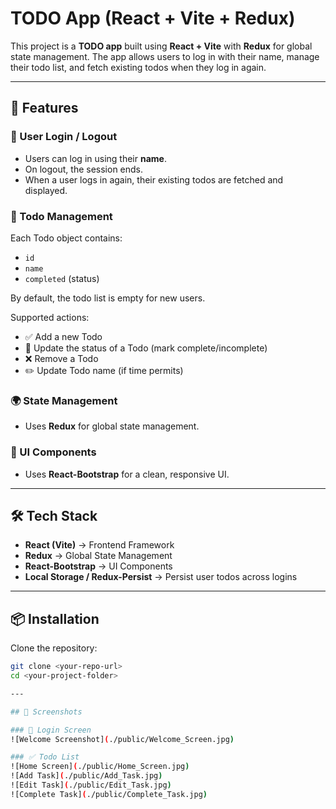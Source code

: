 # TODO App (React + Vite + Redux)

This project is a **TODO app** built using **React + Vite** with **Redux** for global state management. The app allows users to log in with their name, manage their todo list, and fetch existing todos when they log in again.

---

## 🚀 Features

### 👤 User Login / Logout
- Users can log in using their **name**.
- On logout, the session ends.
- When a user logs in again, their existing todos are fetched and displayed.

### 📝 Todo Management
Each Todo object contains:
- `id`
- `name`
- `completed` (status)

By default, the todo list is empty for new users.

Supported actions:
- ✅ Add a new Todo  
- 🔄 Update the status of a Todo (mark complete/incomplete)  
- ❌ Remove a Todo  
- ✏️ Update Todo name (if time permits)  

### 🌍 State Management
- Uses **Redux** for global state management.

### 🎨 UI Components
- Uses **React-Bootstrap** for a clean, responsive UI.

---

## 🛠️ Tech Stack
- **React (Vite)** → Frontend Framework  
- **Redux** → Global State Management  
- **React-Bootstrap** → UI Components  
- **Local Storage / Redux-Persist** → Persist user todos across logins  

---

## 📦 Installation

Clone the repository:
```bash
git clone <your-repo-url>
cd <your-project-folder>

---

## 📸 Screenshots

### 🔐 Login Screen
![Welcome Screenshot](./public/Welcome_Screen.jpg)

### ✅ Todo List
![Home Screen](./public/Home_Screen.jpg)
![Add Task](./public/Add_Task.jpg)
![Edit Task](./public/Edit_Task.jpg)
![Complete Task](./public/Complete_Task.jpg)
